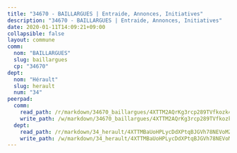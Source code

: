 ```yaml
---
title: "34670 - BAILLARGUES | Entraide, Annonces, Initiatives"
description: "34670 - BAILLARGUES | Entraide, Annonces, Initiatives"
date: 2020-01-11T14:09:21+09:00
collapsible: false
layout: commune
comm:
  nom: "BAILLARGUES"
  slug: baillargues
  cp: "34670"
dept:
  nom: "Hérault"
  slug: herault
  num: "34"
peerpad:
  comm:
    read_path: /r/markdown/34670_baillargues/4XTTM2AQrKg3rcp289TVfkozk4kGN8ETCBkYjCQXKMbkyPrTN
    write_path: /w/markdown/34670_baillargues/4XTTM2AQrKg3rcp289TVfkozk4kGN8ETCBkYjCQXKMbkyPrTN-K3TgUhZPpd8i5KFSxfwhBNb5KeKX66vB4B9cQjbvtWWsdaVcnU5ycVaxGHmtRc7CpdMvDBNS226i8wARQvbKbSzqF6fZp9Dk8cDpfcB4y5JCqgnXYib7Bjw1MjWw6KMH2WkaMTSC
  dept:
    read_path: /r/markdown/34_herault/4XTTMBaUoHPLycDdXPtqBJGVh78NEVoMZNyf8Wnh1X5DK6Ew8
    write_path: /w/markdown/34_herault/4XTTMBaUoHPLycDdXPtqBJGVh78NEVoMZNyf8Wnh1X5DK6Ew8-K3TgTd4rzWVX1F82NgGyNepGUxhqCmodCALjxNZeEdBQWQhd1NJYx1gHMW9QBLL6sN41ALXRejLsG2VetgVferfVncrvVCz47dChJvN8ouQLRMdWs4KpxKPeRYR1nspmhzdBqF8J
---
```


